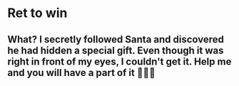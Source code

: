 # Ret to win

## What? I secretly followed Santa and discovered he had hidden a special gift. Even though it was right in front of my eyes, I couldn't get it. Help me and you will have a part of it 🐧🐧🐧
